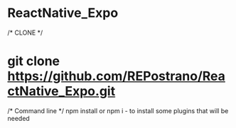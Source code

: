 # ReactNative_Expo

/* CLONE */
# git clone https://github.com/REPostrano/ReactNative_Expo.git

/* Command line */
npm install or npm i - to install some plugins that will be needed
